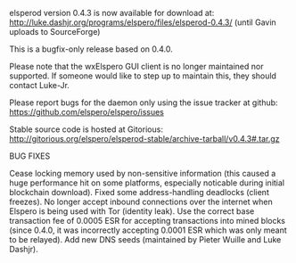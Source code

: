 elsperod version 0.4.3 is now available for download at:
http://luke.dashjr.org/programs/elspero/files/elsperod-0.4.3/ (until Gavin uploads to SourceForge)

This is a bugfix-only release based on 0.4.0.

Please note that the wxElspero GUI client is no longer maintained nor supported. If someone would like to step up to maintain this, they should contact Luke-Jr.

Please report bugs for the daemon only using the issue tracker at github:
https://github.com/elspero/elspero/issues

Stable source code is hosted at Gitorious:
http://gitorious.org/elspero/elsperod-stable/archive-tarball/v0.4.3#.tar.gz

BUG FIXES

Cease locking memory used by non-sensitive information (this caused a huge performance hit on some platforms, especially noticable during initial blockchain download).
Fixed some address-handling deadlocks (client freezes).
No longer accept inbound connections over the internet when Elspero is being used with Tor (identity leak).
Use the correct base transaction fee of 0.0005 ESR for accepting transactions into mined blocks (since 0.4.0, it was incorrectly accepting 0.0001 ESR which was only meant to be relayed).
Add new DNS seeds (maintained by Pieter Wuille and Luke Dashjr).

